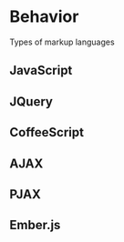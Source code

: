 # Behavior
Types of markup languages

## JavaScript

## JQuery

## CoffeeScript

## AJAX

## PJAX

## Ember.js